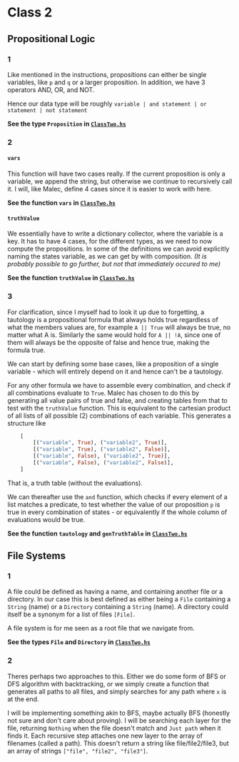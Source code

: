 # Class 2

## Propositional Logic
### 1
Like mentioned in the instructions, propositions can either be single variables, like ``p`` and ``q`` or a larger proposition. In addition, we have 3 operators AND, OR, and NOT.

Hence our data type will be roughly ``variable | and statement | or statement | not statement``

**See the type ``Proposition`` in [``ClassTwo.hs``](ClassTwo.hs)**

### 2
#### ``vars``
This function will have two cases really. If the current proposition is only a variable, we append the string, but otherwise we continue to recursively call it. I will, like Malec, define 4 cases since it is easier to work with here.

**See the function ``vars`` in [``ClassTwo.hs``](ClassTwo.hs)**
#### ``truthValue``
We essentially have to write a dictionary collector, where the variable is a key. It has to have 4 cases, for the different types, as we need to now compute the propositions. In some of the definitions we can avoid explicitly naming the states variable, as we can get by with composition. *(It is probably possible to go further, but not that immediately occured to me)*

**See the function ``truthValue`` in [``ClassTwo.hs``](ClassTwo.hs)**
### 3
For clarification, since I myself had to look it up due to forgetting, a tautology is a propositional formula that always holds true regardless of what the members values are, for example ``A || True`` will always be true, no matter what A is. Similarly the same would hold for ``A || !A``, since one of them will always be the opposite of false and hence true, making the formula true.

We can start by defining some base cases, like a proposition of a single variable - which will entirely depend on it and hence can't be a tautology.

For any other formula we have to assemble every combination, and check if all combinations evaluate to ``True``. Malec has chosen to do this by generating all value pairs of true and false, and creating tables from that to test with the ``truthValue`` function. This is equivalent to the cartesian product of all lists of all possible (2) combinations of each variable. This generates a structure like 
```haskell
    [
        [("variable", True), ("variable2", True)],
        [("variable", True), ("variable2", False)],
        [("variable", False), ("variable2", True)],
        [("variable", False), ("variable2", False)],
    ]
```
That is, a truth table (without the evaluations).

We can thereafter use the ``and`` function, which checks if every element of a list matches a predicate, to test whether the value of our proposition ``p`` is true in every combination of states - or equivalently if the whole column of evaluations would be true.

**See the function ``tautology`` and ``genTruthTable`` in [``ClassTwo.hs``](ClassTwo.hs)**

## File Systems
### 1
A file could be defined as having a name, and containing another file or a directory. In our case this is best defined as either being a ``File`` containing a ``String`` (name) or a ``Directory`` containing a ``String`` (name). A directory could itself be a synonym for a list of files ``[File]``.

A file system is for me seen as a root file that we navigate from.

**See the types ``File`` and ``Directory`` in [``ClassTwo.hs``](ClassTwo.hs)**

### 2
Theres perhaps two approaches to this. Either we do some form of BFS or DFS algorithm with backtracking, or we simply create a function that generates all paths to all files, and simply searches for any path where ``x`` is at the end.

I will be implementing something akin to BFS, maybe actually BFS (honestly not sure and don't care about proving). I will be searching each layer for the file, returning ``Nothing`` when the file doesn't match and ``Just path`` when it finds it. Each recursive step attaches one new layer to the array of filenames (called a path). This doesn't return a string like file/file2/file3, but an array of strings ``["file", "file2", "file3"]``.